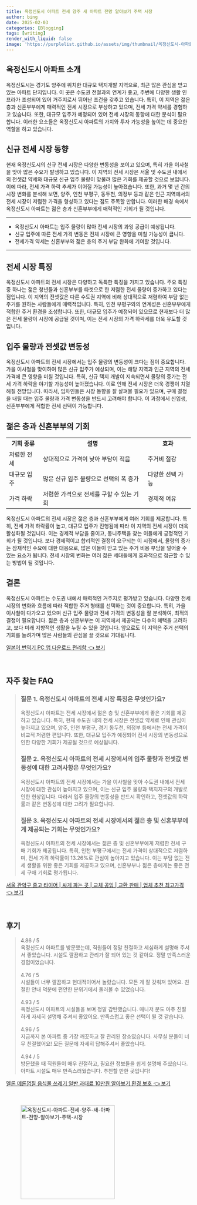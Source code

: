 ```yaml
---
title: 옥정신도시 아파트 전세 양주 새 아파트 전망 알아보기 주택 시장
author: bing
date: 2025-02-03
categories: [Blogging]
tags: [writing]
render_with_liquid: false
image: 'https://purplelist.github.io/assets/img/thumbnail/옥정신도시-아파트-전세-양주-새-아파트-전망-알아보기-주택-시장.webp'
---
```



<h2 id='옥정신도시_아파트_소개'>옥정신도시 아파트 소개</h2>

<p>옥정신도시는 경기도 양주에 위치한 대규모 택지개발 지역으로, 최근 많은 관심을 받고 있는 아파트 단지입니다. 이 곳은 수도권 전철과의 연계가 좋고, 주변에 다양한 생활 인프라가 조성되어 있어 거주지로서 뛰어난 조건을 갖추고 있습니다. 특히, 이 지역은 젊은 층과 신혼부부에게 매력적인 전세 시장으로 부상하고 있으며, 전세 가격 약세를 경험하고 있습니다. 또한, 대규모 입주가 예정되어 있어 전세 시장의 동향에 대한 분석이 필요합니다. 이러한 요소들은 옥정신도시 아파트의 가치와 투자 가능성을 높이는 데 중요한 역할을 하고 있습니다.</p>

<h2 id='신규_전세_시장_동향'>신규 전세 시장 동향</h2>

<p>현재 옥정신도시의 신규 전세 시장은 다양한 변동성을 보이고 있으며, 특히 가을 이사철을 맞아 많은 수요가 발생하고 있습니다. 이 지역의 전세 시장은 서울 및 수도권 내에서의 전셋값 약세와 대규모 신규 입주 물량이 맞물려 많은 기회를 제공할 것으로 보입니다. 이에 따라, 전세 가격 하락 추세가 이어질 가능성이 높아졌습니다. 또한, 과거 몇 년 간의 시장 변화를 분석해 보면, 양주, 인천 부평구, 동두천, 의정부 등과 같은 인근 지역에서의 전세 시장이 저렴한 가격을 형성하고 있다는 점도 주목할 만합니다. 이러한 배경 속에서 옥정신도시 아파트는 젊은 층과 신혼부부에게 매력적인 기회가 될 것입니다.</p>

<hr />

<ul>
    <li>옥정신도시 아파트는 입주 물량이 많아 전세 시장의 과잉 공급이 예상됩니다.</li>
    <li>신규 입주에 따른 전세 가격 변동은 전체 시장에 큰 영향을 미칠 가능성이 큽니다.</li>
    <li>전세가격 약세는 신혼부부와 젊은 층의 주거 부담 완화에 기여할 것입니다.</li>
</ul>

<hr />

<h2 id='전세_시장_특징'>전세 시장 특징</h2>

<p>옥정신도시 아파트의 전세 시장은 다양하고 독특한 특징을 가지고 있습니다. 주요 특징 중 하나는 젊은 청년들과 신혼부부를 타겟으로 한 저렴한 전세 물량이 증가하고 있다는 점입니다. 이 지역의 전셋값은 다른 수도권 지역에 비해 상대적으로 저렴하여 부담 없는 주거를 원하는 사람들에게 매력적입니다. 특히, 인천 부평구와의 연계성은 신혼부부에게 적합한 주거 환경을 조성합니다. 또한, 대규모 입주가 예정되어 있으므로 현재보다 더 많은 전세 물량이 시장에 공급될 것이며, 이는 전세 시장의 가격 하락세를 더욱 유도할 것입니다.</p>

<h2 id='입주_물량과_전셋값_변동성'>입주 물량과 전셋값 변동성</h2>

<p>옥정신도시 아파트의 전세 시장에서는 입주 물량의 변동성이 크다는 점이 중요합니다. 가을 이사철을 맞이하여 많은 신규 입주가 예상되며, 이는 해당 지역과 인근 지역의 전세 가격에 큰 영향을 미칠 것입니다. 특히, 신규 택지 개발이 지속되면서 물량의 증가는 전세 가격 하락을 야기할 가능성이 높아졌습니다. 이로 인해 전세 시장은 더욱 경쟁이 치열해질 전망입니다. 따라서, 임차인들은 시장 동향을 잘 살펴볼 필요가 있으며, 구매 결정을 내릴 때는 입주 물량과 가격 변동성을 반드시 고려해야 합니다. 이 과정에서 신입생, 신혼부부에게 적합한 전세 선택이 가능합니다.</p>

<h2 id='젊은_층과_신혼부부의_기회'>젊은 층과 신혼부부의 기회</h2>

<table>
    <tr>
        <td style="text-align: center; height: 17px;"><b>기회 종류</b></td>
        <td style="text-align: center; height: 17px;"><b>설명</b></td>
        <td style="text-align: center; height: 17px;"><b>효과</b></td>
    </tr>
    <tr>
        <td>저렴한 전세</td>
        <td>상대적으로 가격이 낮아 부담이 적음</td>
        <td>주거비 절감</td>
    </tr>
    <tr>
        <td>대규모 입주</td>
        <td>많은 신규 입주 물량으로 선택의 폭 증가</td>
        <td>다양한 선택 가능</td>
    </tr>
    <tr>
        <td>가격 하락</td>
        <td>저렴한 가격으로 전세를 구할 수 있는 기회</td>
        <td>경제적 여유</td>
    </tr>
</table>

<p>옥정신도시 아파트의 전세 시장은 젊은 층과 신혼부부에게 여러 기회를 제공합니다. 특히, 전세 가격 하락률이 높고, 대규모 입주가 진행됨에 따라 이 지역의 전세 시장이 더욱 활성화될 것입니다. 이는 경제적 부담을 줄이고, 동니주택을 찾는 이들에게 긍정적인 기회가 될 것입니다. 보다 경제적이고 합리적인 결정이 요구되는 이 시점에서, 물량의 증가는 잠재적인 수요에 대한 대응으로, 많은 이들이 안고 있는 주거 비용 부담을 덜어줄 수 있는 요소가 됩니다. 전세 시장의 변화는 여러 젊은 세대들에게 효과적으로 접근할 수 있는 방법이 될 것입니다.</p>

<h2 id='결론'>결론</h2>

<p>옥정신도시 아파트는 수도권 내에서 매력적인 거주지로 평가받고 있습니다. 다양한 전세 시장의 변화와 흐름에 따라 적합한 주거 형태를 선택하는 것이 중요합니다. 특히, 가을 이사철이 다가오고 있으며 신규 입주 물량과 전세 가격의 변동성을 잘 분석하여, 최적의 결정이 필요합니다. 젊은 층과 신혼부부는 이 지역에서 제공되는 다수의 혜택을 고려하고, 보다 미래 지향적인 생활을 누릴 수 있을 것입니다. 앞으로도 이 지역은 주거 선택의 기회를 늘려가며 많은 사람들의 관심을 끌 것으로 기대됩니다.</p>


<p><a class="click-button" title="일본어 번역기 PC 앱 다운로드 편리함" href="https://purplelist.github.io/posts/%EC%9D%BC%EB%B3%B8%EC%96%B4-%EB%B2%88%EC%97%AD%EA%B8%B0-PC-%EC%95%B1-%EB%8B%A4%EC%9A%B4%EB%A1%9C%EB%93%9C-%ED%8E%B8%EB%A6%AC%ED%95%A8/" rel="dofollow">일본어 번역기 PC 앱 다운로드 편리함 👈 보기</a></p><br>
<h2 id='자주_찾는_FAQ'>자주 찾는 FAQ</h2>
<div itemscope="" itemtype="https://schema.org/FAQPage"> 
<blockquote> 
<div itemscope="" itemprop="mainEntity" itemtype="https://schema.org/Question"> 
<h3 itemprop="name">질문 1. 옥정신도시 아파트의 전세 시장 특징은 무엇인가요?</h3> 
<div itemscope="" itemprop="acceptedAnswer" itemtype="https://schema.org/Answer"> 
<span itemprop="text"> 
<p>옥정신도시 아파트는 전세 시장에서 젊은 층 및 신혼부부에게 좋은 기회를 제공하고 있습니다. 특히, 현재 수도권 내의 전세 시장은 전셋값 약세로 인해 관심이 높아지고 있으며, 양주, 인천 부평구, 경기 동두천, 의정부 등에서는 전세 가격이 비교적 저렴한 편입니다. 또한, 대규모 입주가 예정되어 전세 시장의 변동성으로 인한 다양한 기회가 제공될 것으로 예상됩니다.</p> 
</span> 
</div> 
</div> 

<div itemscope="" itemprop="mainEntity" itemtype="https://schema.org/Question"> 
<h3 itemprop="name">질문 2. 옥정신도시 아파트의 전세 시장에서의 입주 물량과 전셋값 변동성에 대한 고려사항은 무엇인가요?</h3> 
<div itemscope="" itemprop="acceptedAnswer" itemtype="https://schema.org/Answer"> 
<span itemprop="text"> 
<p>옥정신도시 아파트의 전세 시장에서는 가을 이사철을 맞아 수도권 내에서 전세 시장에 대한 관심이 높아지고 있으며, 이는 신규 입주 물량과 택지지구의 개발로 인한 현상입니다. 따라서 입주 물량의 변동성을 반드시 확인하고, 전셋값의 하락률과 같은 변동성에 대한 고려가 필요합니다.</p> 
</span> 
</div> 
</div> 

<div itemscope="" itemprop="mainEntity" itemtype="https://schema.org/Question"> 
<h3 itemprop="name">질문 3. 옥정신도시 아파트의 전세 시장에서의 젊은 층 및 신혼부부에게 제공되는 기회는 무엇인가요?</h3> 
<div itemscope="" itemprop="acceptedAnswer" itemtype="https://schema.org/Answer"> 
<span itemprop="text"> 
<p>옥정신도시 아파트의 전세 시장에서는 젊은 층 및 신혼부부에게 저렴한 전세 구매 기회가 제공됩니다. 특히, 인천 부평구에서는 전세 가격이 상대적으로 저렴하며, 전세 가격 하락률이 13.26%로 관심이 높아지고 있습니다. 이는 부담 없는 전세 생활을 위한 좋은 기회를 제공하고 있으며, 신혼부부나 젊은 층에게는 좋은 전세 구매 기회로 평가됩니다.</p> 
</span> 
</div> 
</div> 
</blockquote> 
</div>
<p><a class="click-button" title="서울 관악구 중고 타이어 | 싸게 파는 곳 | 교체 공임 | 교환 판매 | 업체 추천 최고가격" href="https://purplelist.github.io/posts/%EC%84%9C%EC%9A%B8-%EA%B4%80%EC%95%85%EA%B5%AC-%EC%A4%91%EA%B3%A0-%ED%83%80%EC%9D%B4%EC%96%B4-%EC%8B%B8%EA%B2%8C-%ED%8C%8C%EB%8A%94-%EA%B3%B3-%EA%B5%90%EC%B2%B4-%EA%B3%B5%EC%9E%84-%EA%B5%90%ED%99%98-%ED%8C%90%EB%A7%A4-%EC%97%85%EC%B2%B4-%EC%B6%94%EC%B2%9C-%EC%B5%9C%EA%B3%A0%EA%B0%80%EA%B2%A9/" rel="dofollow">서울 관악구 중고 타이어 | 싸게 파는 곳 | 교체 공임 | 교환 판매 | 업체 추천 최고가격 👈 보기</a></p><br>
<h2 id='후기'>후기</h2>
<div itemscope itemtype="https://schema.org/Product">
  <blockquote>
  <div itemprop="review" itemscope itemtype="https://schema.org/Review">
      <div itemprop="reviewRating" itemscope itemtype="https://schema.org/Rating"> <span itemprop="ratingValue">4.86</span> / <span itemprop="bestRating">5</span> </div>
      <span itemprop="reviewBody">옥정신도시 아파트를 방문했는데, 직원들이 정말 친절하고 세심하게 설명해 주셔서 좋았습니다. 시설도 깔끔하고 관리가 잘 되어 있는 것 같아요. 정말 만족스러운 경험이었습니다.</span>
  </div>
  <br>
  <div itemprop="review" itemscope itemtype="https://schema.org/Review">
      <div itemprop="reviewRating" itemscope itemtype="https://schema.org/Rating"> <span itemprop="ratingValue">4.76</span> / <span itemprop="bestRating">5</span> </div>
      <span itemprop="reviewBody">시설들이 너무 깔끔하고 현대적이어서 놀랐습니다. 모든 게 잘 갖춰져 있어요. 친절한 안내 덕분에 편안한 분위기에서 둘러볼 수 있었습니다.</span>
  </div>
  <br>
  <div itemprop="review" itemscope itemtype="https://schema.org/Review">
      <div itemprop="reviewRating" itemscope itemtype="https://schema.org/Rating"> <span itemprop="ratingValue">4.93</span> / <span itemprop="bestRating">5</span> </div>
      <span itemprop="reviewBody">옥정신도시 아파트의 시설들을 보며 정말 감탄했습니다. 매니저 분도 아주 친절하게 자세히 설명해 주셔서 좋았어요. 만족스럽고 좋은 선택이 될 것 같습니다.</span>
  </div>
  <br>
  <div itemprop="review" itemscope itemtype="https://schema.org/Review">
      <div itemprop="reviewRating" itemscope itemtype="https://schema.org/Rating"> <span itemprop="ratingValue">4.96</span> / <span itemprop="bestRating">5</span> </div>
      <span itemprop="reviewBody">지금까지 본 아파트 중 가장 깨끗하고 잘 관리된 장소였습니다. 사무실 분들이 너무 친절했어요! 모든 질문에 자세히 답해주셔서 좋았습니다.</span>
  </div>
  <br>
  <div itemprop="review" itemscope itemtype="https://schema.org/Review">
      <div itemprop="reviewRating" itemscope itemtype="https://schema.org/Rating"> <span itemprop="ratingValue">4.94</span> / <span itemprop="bestRating">5</span> </div>
      <span itemprop="reviewBody">방문했을 때 직원들이 매우 친절하고, 필요한 정보들을 쉽게 설명해 주셨습니다. 아파트 시설도 매우 만족스러웠습니다. 추천할 만한 곳입니다!</span>
  </div>
  </blockquote>
</div>
<p><a class="click-button" title="멜론 메론껍질 음식물 쓰레기 일반 과태료 10만원 알아보기 환경 보호" href="https://purplelist.github.io/posts/%EB%A9%9C%EB%A1%A0-%EB%A9%94%EB%A1%A0%EA%BB%8D%EC%A7%88-%EC%9D%8C%EC%8B%9D%EB%AC%BC-%EC%93%B0%EB%A0%88%EA%B8%B0-%EC%9D%BC%EB%B0%98-%EA%B3%BC%ED%83%9C%EB%A3%8C-10%EB%A7%8C%EC%9B%90-%EC%95%8C%EC%95%84%EB%B3%B4%EA%B8%B0-%ED%99%98%EA%B2%BD-%EB%B3%B4%ED%98%B8/" rel="dofollow">멜론 메론껍질 음식물 쓰레기 일반 과태료 10만원 알아보기 환경 보호 👈 보기</a></p><br>
<figure class="image"><img src="https://purplelist.github.io/assets/img/thumbnail/옥정신도시-아파트-전세-양주-새-아파트-전망-알아보기-주택-시장.webp" alt="옥정신도시-아파트-전세-양주-새-아파트-전망-알아보기-주택-시장" width="256" height="256"></figure>